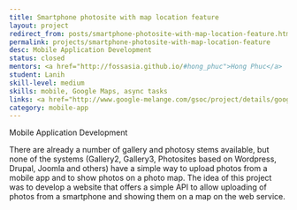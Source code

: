 ```yaml
---
title: Smartphone photosite with map location feature
layout: project
redirect_from: posts/smartphone-photosite-with-map-location-feature.html
permalink: projects/smartphone-photosite-with-map-location-feature
desc: Mobile Application Development
status: closed
mentors: <a href="http://fossasia.github.io/#hong_phuc">Hong Phuc</a>
student: Lanih
skill-level: medium
skills: mobile, Google Maps, async tasks
links: <a href="http://www.google-melange.com/gsoc/project/details/google/gsoc2012/lannie/5668600916475904">GSoC page</a>
category: mobile-app
---
```

Mobile Application Development

There are already a number of gallery and photosy stems available, but none of the systems (Gallery2, Gallery3, Photosites based on Wordpress, Drupal, Joomla and others) have a simple way to upload photos from a mobile app and to show photos on a photo map. The idea of this project was to develop a website that offers a simple API to allow uploading of photos from a smartphone and showing them on a map on the web service.

